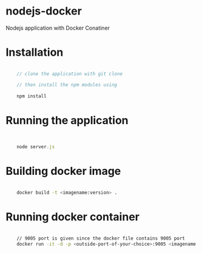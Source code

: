 # nodejs-docker
Nodejs application with Docker Conatiner


# Installation


```javascript

    // clone the application with git clone

    // then install the npm modules using
     
    npm install


```


# Running the application


```javascript


    node server.js


```


# Building docker image

```bash

    docker build -t <imagename:version> .

```



# Running docker container


```bash

    // 9005 port is given since the docker file contains 9005 port
    docker run -it -d -p <outside-port-of-your-choice>:9005 <imagename:version>

```
